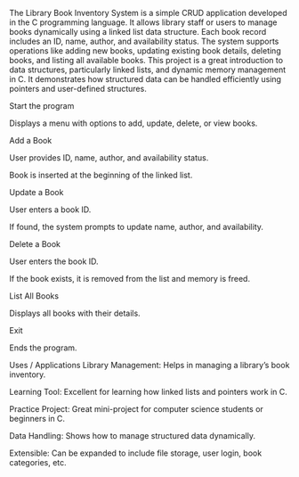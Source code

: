 The Library Book Inventory System is a simple CRUD application developed in the C programming language.
It allows library staff or users to manage books dynamically using a linked list data structure.
Each book record includes an ID, name, author, and availability status.
The system supports operations like adding new books, updating existing book details, deleting books, and listing all available books.
This project is a great introduction to data structures, particularly linked lists, and dynamic memory management in C.
It demonstrates how structured data can be handled efficiently using pointers and user-defined structures.

Start the program

Displays a menu with options to add, update, delete, or view books.

Add a Book

User provides ID, name, author, and availability status.

Book is inserted at the beginning of the linked list.

Update a Book

User enters a book ID.

If found, the system prompts to update name, author, and availability.

Delete a Book

User enters the book ID.

If the book exists, it is removed from the list and memory is freed.

List All Books

Displays all books with their details.

Exit

Ends the program.

Uses / Applications
 Library Management: Helps in managing a library’s book inventory.

 Learning Tool: Excellent for learning how linked lists and pointers work in C.

 Practice Project: Great mini-project for computer science students or beginners in C.

 Data Handling: Shows how to manage structured data dynamically.

 Extensible: Can be expanded to include file storage, user login, book categories, etc.
